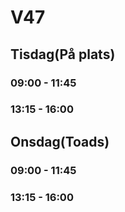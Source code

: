 # V47
## Tisdag(På plats)
### 09:00 - 11:45
### 13:15 - 16:00 

## Onsdag(Toads)
### 09:00 - 11:45
### 13:15 - 16:00 